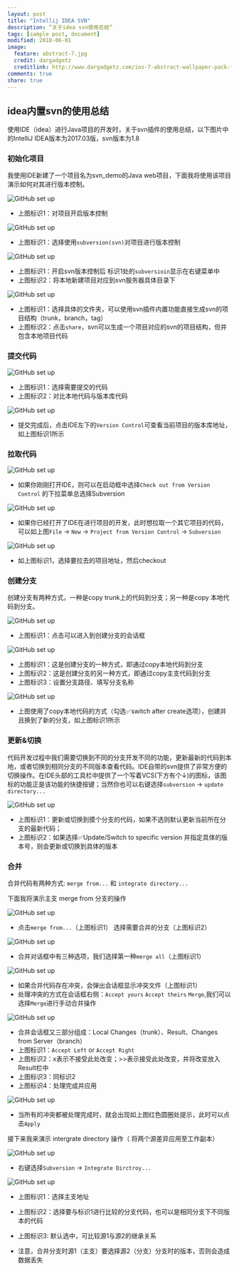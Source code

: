 ```yaml
---
layout: post
title: "Intellij IDEA SVN"
description: “关于idea svn使用总结”
tags: [sample post, document]
modified: 2018-06-01
image:
  feature: abstract-7.jpg
  credit: dargadgetz
  creditlink: http://www.dargadgetz.com/ios-7-abstract-wallpaper-pack-for-iphone-5-and-ipod-touch-retina/
comments: true
share: true
---
```

## idea内置svn的使用总结

使用IDE（idea）进行Java项目的开发时，关于svn插件的使用总结，以下图片中的IntelliJ IDEA版本为2017.03版，svn版本为1.8

### 初始化项目

我使用IDE新建了一个项目名为svn_demo的Java web项目，下面我将使用该项目演示如何对其进行版本控制。

![GitHub set up](https://raw.githubusercontent.com/Lucces/blog/gh-pages/images/1.jpg)

* 上图标识1：对项目开启版本控制

![GitHub set up](https://raw.githubusercontent.com/Lucces/blog/gh-pages/images/2.jpg)

* 上图标识1：选择使用`subversion(svn)`对项目进行版本控制

![GitHub set up](https://raw.githubusercontent.com/Lucces/blog/gh-pages/images/3.jpg)

* 上图标识1：开启svn版本控制后 标识1处的`subversioin`显示在右键菜单中
* 上图标识2：将本地新建项目对应到svn服务器具体目录下

![GitHub set up](https://raw.githubusercontent.com/Lucces/blog/gh-pages/images/4.jpg)

* 上图标识1：选择具体的文件夹，可以使用svn插件内置功能直接生成svn的项目结构（trunk，branch，tag）
* 上图标识2：点击`share`，svn可以生成一个项目对应的svn的项目结构，但并包含本地项目代码

### 提交代码

![GitHub set up](https://raw.githubusercontent.com/Lucces/blog/gh-pages/images/5.jpg)

* 上图标识1：选择需要提交的代码
* 上图标识2：对比本地代码与版本库代码

![GitHub set up](https://raw.githubusercontent.com/Lucces/blog/gh-pages/images/6.jpg)

* 提交完成后，点击IDE左下的`Version Control`可查看当前项目的版本库地址，如上图标识1所示

### 拉取代码

![GitHub set up](https://raw.githubusercontent.com/Lucces/blog/gh-pages/images/21.jpg)

* 如果你刚刚打开IDE，则可以在启动框中选择`Check out from Version Control` 的下拉菜单总选择Subversion

![GitHub set up](https://raw.githubusercontent.com/Lucces/blog/gh-pages/images/20.jpg)

* 如果你已经打开了IDE在进行项目的开发，此时想拉取一个其它项目的代码，可以如上图`File` → `New` → `Project from Version Control` → `Subversion`

![GitHub set up](https://raw.githubusercontent.com/Lucces/blog/gh-pages/images/22.jpg)

* 如上图标识1，选择要拉去的项目地址，然后checkout


### 创建分支
创建分支有两种方式，一种是copy trunk上的代码到分支；另一种是copy 本地代码到分支。

![GitHub set up](https://raw.githubusercontent.com/Lucces/blog/gh-pages/images/7.jpg)

* 上图标识1：点击可以进入到创建分支的会话框

![GitHub set up](https://raw.githubusercontent.com/Lucces/blog/gh-pages/images/8.jpg)

* 上图标识1：这是创建分支的一种方式，即通过copy本地代码到分支
* 上图标识2：这是创建分支的另一种方式，即通过copy主支代码到分支
* 上图标识3：设置分支路径、填写分支名称

![GitHub set up](https://raw.githubusercontent.com/Lucces/blog/gh-pages/images/9.jpg)

* 上图使用了copy本地代码的方式（勾选✅switch after create选项），创建并且换到了新的分支，如上图标识1所示

### 更新&切换

代码开发过程中我们需要切换到不同的分支开发不同的功能，更新最新的代码到本地，或者切换到相同分支的不同版本查看代码。IDE自带的svn提供了非常方便的切换操作。在IDE头部的工具栏中提供了一个写着VCS(下方有个↓)的图标，该图标的功能正是该功能的快捷按键；当然你也可以右键选择`subversion` → `update directory...` 

![GitHub set up](https://raw.githubusercontent.com/Lucces/blog/gh-pages/images/10.jpg)

* 上图标识1：更新或切换到摸个分支的代码，如果不选则默认更新当前所在分支的最新代码；
* 上图标识2：如果选择✅Update/Switch to specific version 并指定具体的版本号，则会更新或切换到具体的版本

### 合并

合并代码有两种方式: `merge from...` 和 `integrate directory...`

下面我将演示主支 merge from 分支的操作

![GitHub set up](https://raw.githubusercontent.com/Lucces/blog/gh-pages/images/11.jpg)

* 点击`merge from...`（上图标识1） 选择需要合并的分支（上图标识2）

![GitHub set up](https://raw.githubusercontent.com/Lucces/blog/gh-pages/images/12.jpg)

* 合并对话框中有三种选项，我们选择第一种`merge all`（上图标识1）

![GitHub set up](https://raw.githubusercontent.com/Lucces/blog/gh-pages/images/14.jpg)

* 如果合并代码存在冲突，会弹出会话框显示冲突文件（上图标识1）
* 处理冲突的方式在会话框右侧：`Accept yours` `Accept theirs` `Merge`,我们可以选择`Merge`进行手动合并操作

![GitHub set up](https://raw.githubusercontent.com/Lucces/blog/gh-pages/images/15.jpg)

* 合并会话框又三部分组成：Local Changes（trunk）、Result、Changes from Server（branch）
* 上图标识1：`Accept Left` or `Accept Right`
* 上图标识2：x表示不接受此处改变；>>表示接受此处改变，并将改变放入Result栏中
* 上图标识3：同标识2
* 上图标识4：处理完成并应用

![GitHub set up](https://raw.githubusercontent.com/Lucces/blog/gh-pages/images/16.jpg)

* 当所有的冲突都被处理完成时，就会出现如上图红色圆圈处提示，此时可以点击`Apply`

接下来我来演示 intergrate directory 操作（ 将两个源差异应用至工作副本）

![GitHub set up](https://raw.githubusercontent.com/Lucces/blog/gh-pages/images/17.jpg)

* 右键选择`Subversion` → `Integrate Dirctroy...`

![GitHub set up](https://raw.githubusercontent.com/Lucces/blog/gh-pages/images/18.jpg)

* 上图标识1：选择主支地址
* 上图标识2：选择要与标识1进行比较的分支代码，也可以是相同分支下不同版本的代码
* 上图标识3: 默认选中，可比较源1与源2的继承关系

* 注意，合并分支时源1（主支）要选择源2（分支）分支时的版本，否则会造成数据丢失


